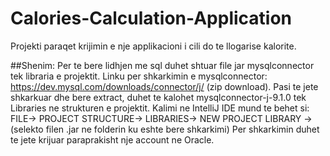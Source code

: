 # Calories-Calculation-Application
Projekti paraqet krijimin e nje applikacioni i cili do te llogarise kalorite.



##Shenim:
Per te bere lidhjen me sql duhet shtuar file jar mysqlconnector tek libraria e projektit. 
Linku per shkarkimin e mysqlconnector: https://dev.mysql.com/downloads/connector/j/ (zip download). Pasi te jete shkarkuar dhe bere extract, duhet te kalohet mysqlconnector-j-9.1.0 tek Libraries ne strukturen e projektit. Kalimi ne IntelliJ IDE mund te behet si: FILE-> PROJECT STRUCTURE-> LIBRARIES-> NEW PROJECT LIBRARY ->(selekto filen .jar ne folderin ku eshte bere shkarkimi)
Per shkarkimin duhet te jete krijuar paraprakisht nje account ne Oracle. 

